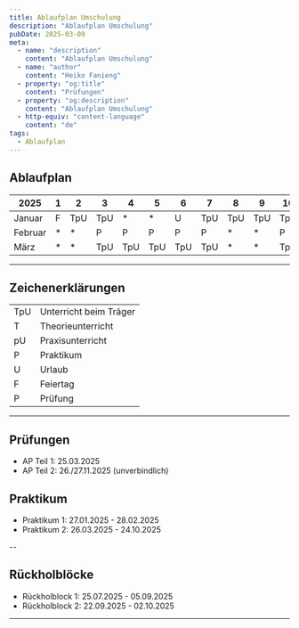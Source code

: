 ```yaml
---
title: Ablaufplan Umschulung
description: "Ablaufplan Umschulung"
pubDate: 2025-03-09
meta:
  - name: "description"
    content: "Ablaufplan Umschulung"
  - name: "author"
    content: "Heiko Fanieng"
  - property: "og:title"
    content: "Prüfungen"
  - property: "og:description"
    content: "Ablaufplan Umschulung"
  - http-equiv: "content-language"
    content: "de"
tags:
  - Ablaufplan 
---
```


## Ablaufplan

| 2025 | 1 | 2 | 3 | 4 | 5 | 6 | 7 | 8 | 9 | 10 | 11 | 12 | 13 | 14 | 15 | 16 | 17 | 18 | 19 | 20 | 21 | 22 | 23 | 24 | 25 | 26 | 27 | 28 | 29 | 30 | 31 |
| --- | --- | --- | --- | --- | --- | --- | --- | --- | --- | --- | --- | --- | --- | --- | --- | --- | --- | --- | --- | --- | --- | --- | --- | --- | --- | --- | --- | --- | --- | --- | --- |
| Januar | F | TpU | TpU | \* | \* | U | TpU | TpU | TpU | TpU | \* | \* | TpU | TpU | TpU | TpU | TpU | \* | \* | TpU | TpU | TpU | TpU | TpU | \* | \* | P | P | P | P | P |
| Februar | \* | \* | P | P | P | P | P | \* | \* | P | P | P | P | P | \* | \* | P | P | P | P | P | \* | \* | P | P | P | P | P |  |  |  |
| März | \* | \* | TpU | TpU | TpU | TpU | TpU | \* | \* | TpU | TpU | TpU | TpU | TpU | \* | \* | P | P | P | P | P | \* | \* | P | P | P | P | P |  |  |  |

---

## Zeichenerklärungen

|  |  |
| :--- | :--- |
| TpU | Unterricht beim Träger |
| T | Theorieunterricht |
| pU | Praxisunterricht |
| P | Praktikum |
| U | Urlaub |
| F | Feiertag |
| P | Prüfung |

---

## Prüfungen

- AP Teil 1: 25.03.2025
- AP Teil 2: 26./27.11.2025 (unverbindlich)

## Praktikum

- Praktikum 1: 27.01.2025 - 28.02.2025
- Praktikum 2: 26.03.2025 - 24.10.2025

--

## Rückholblöcke

- Rückholblock 1: 25.07.2025 - 05.09.2025
- Rückholblock 2: 22.09.2025 - 02.10.2025

---